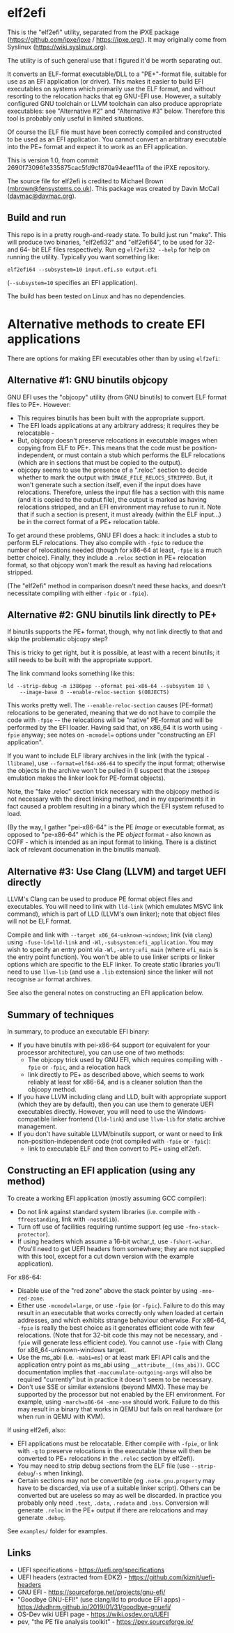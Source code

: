 # elf2efi

This is the "elf2efi" utility, separated from the iPXE package
(https://github.com/ipxe/ipxe / https://ipxe.org/). It may originally
come from Syslinux (https://wiki.syslinux.org).

The utility is of such general use that I figured it'd be worth separating out.

It converts an ELF-format executable/DLL to a "PE+"-format file, suitable for
use as an EFI application (or driver). This makes it easier to build EFI
executables on systems which primarily use the ELF format, and without
resorting to the relocation hacks that eg GNU-EFI use. However, a suitably
configured GNU toolchain or LLVM toolchain can also produce appropriate
executables: see "Alternative #2" and "Alternative #3" below. Therefore this
tool is probably only useful in limited situations.

Of course the ELF file must have been correctly compiled and constructed to
be used as an EFI application. You cannot convert an arbitrary executable
into the PE+ format and expect it to work as an EFI application.

This is version 1.0, from commit 2690f730961e335875cac5fd9cf870a94eaef11a
of the iPXE repository.

The source file for elf2efi is credited to Michael Brown
(mbrown@fensystems.co.uk). This package was created by Davin McCall
(davmac@davmac.org).

## Build and run

This repo is in a pretty rough-and-ready state. To build just run "make".
This will produce two binaries, "elf2efi32" and "elf2efi64", to be used for
32- and 64- bit ELF files respectively. Run eg `elf2efi32 --help` for help
on running the utility. Typically you want something like:

```
elf2efi64 --subsystem=10 input.efi.so output.efi
```

(`--subsystem=10` specifies an EFI application).

The build has been tested on Linux and has no dependencies. 

# Alternative methods to create EFI applications

There are options for making EFI executables other than by using `elf2efi`:

## Alternative #1: GNU binutils objcopy

GNU EFI uses the "objcopy" utility (from GNU binutils) to convert ELF format
files to PE+. However:

 * This requires binutils has been built with the appropriate support.
 * The EFI loads applications at any arbitrary address; it requires they be
   relocatable -
 * But, objcopy doesn't preserve relocations in executable images when copying
   from ELF to PE+. This means that the code must be position-independent,
   or must contain a stub which performs the ELF relocations (which are in
   sections that must be copied to the output).
 * objcopy seems to use the presence of a ".reloc" section to decide whether
   to mark the output with `IMAGE_FILE_RELOCS_STRIPPED`. But, it won't
   generate such a section itself, even if the input does have relocations.
   Therefore, unless the input file has a section with this name (and it is
   copied to the output file), the output is marked as having relocations
   stripped, and an EFI environment may refuse to run it. Note that if such
   a section is present, it must already (within the ELF input...) be in the
   correct format of a PE+ relocation table.

To get around these problems, GNU EFI does a hack: it includes a stub to
perform ELF relocations. They also compile with `-fpic` to reduce the number
of relocations needed (though for x86-64 at least, `-fpie` is a much better
choice). Finally, they include a `.reloc` section in PE+ relocation format, so
that objcopy won't mark the result as having had relocations stripped.

(The "elf2efi" method in comparison doesn't need these hacks, and doesn't
necessitate compiling with either `-fpic` or `-fpie`).

## Alternative #2: GNU binutils link directly to PE+

If binutils supports the PE+ format, though, why not link directly to that
and skip the problematic objcopy step?

This is tricky to get right, but it is possible, at least with a recent
binutils; it still needs to be built with the appropriate support.

The link command looks something like this:

```
ld --strip-debug -m i386pep --oformat pei-x86-64 --subsystem 10 \
    --image-base 0 --enable-reloc-section $(OBJECTS)
```

This works pretty well. The `--enable-reloc-section` causes (PE-format)
relocations to be generated, meaning that we do not have to compile the code
with `-fpie` -- the relocations will be "native" PE-format and will be
performed by the EFI loader. Having said that, on x86_64 it is worth using
`-fpie` anyway; see notes on `-mcmodel=` options under "constructing an EFI
application".

If you want to include ELF library archives in the link (with the typical
`-llibname`), use `--format=elf64-x86-64` to specify the input format;
otherwise the objects in the archive won't be pulled in (I suspect that
the `i386pep` emulation makes the linker look for PE-format objects).

Note, the "fake .reloc" section trick necessary with the objcopy method is
not necessary with the direct linking method, and in my experiments it in
fact caused a problem resulting in a binary which the EFI system refused to
load.

(By the way, I gather "pei-x86-64" is the PE *Image* or executable format, as
opposed to "pe-x86-64" which is the PE *object* format - also known as COFF -
which is intended as an input format to linking. There is a distinct lack of
relevant documenation in the binutils manual).

## Alternative #3: Use Clang (LLVM) and target UEFI directly

LLVM's Clang can be used to produce PE format object files and executables.
You will need to link with `lld-link` (which emulates MSVC link command),
which is part of LLD (LLVM's own linker); note that object files will not be
ELF format.

Compile and link with `--target x86_64-unknown-windows`; link (via `clang`)
using `-fuse-ld=lld-link` and `-Wl,-subsystem:efi_application`. You may wish
to specify an entry point via `-Wl,-entry:efi_main` (where `efi_main` is the
entry point function). You won't be able to use linker scripts or linker
options which are specific to the ELF linker. To create static libraries
you'll need to use `llvm-lib` (and use a `.lib` extension) since the linker
will not recognise `ar` format archives.

See also the general notes on constructing an EFI application below.

## Summary of techniques

In summary, to produce an executable EFI binary:
 * If you have binutils with pei-x86-64 support (or equivalent for your
   processor architecture), you can use one of two methods:
   * The objcopy trick used by GNU EFI, which requires compiling with `-fpie`
     or `-fpic`, and a relocation hack
   * link directly to PE+ as described above, which seems to work reliably
     at least for x86-64, and is a cleaner solution than the objcopy method.
 * If you have LLVM including clang and LLD, built with appropriate support
   (which they are by default), then you can use them to generate UEFI
   executables directly. However, you will need to use the
   Windows-compatible linker frontend (`lld-link`) and use `llvm-lib` for
   static archive management.
 * If you don't have suitable LLVM/binutils support, or want or need to link
   non-position-independent code (not compiled with `-fpie` or `-fpic`):
   * link to executable ELF and then convert to PE+ using elf2efi.

## Constructing an EFI application (using any method)

To create a working EFI application (mostly assuming GCC compiler):

 * Do not link against standard system libraries (i.e. compile with
   `-ffreestanding`, link with `-nostdlib`).
 * Turn off use of facilities requiring runtime support (eg use
   `-fno-stack-protector`).
 * If using headers which assume a 16-bit wchar_t, use `-fshort-wchar`.
   (You'll need to get UEFI headers from somewhere; they are not supplied
   with this tool, except for a cut down version with the example
   application).

For x86-64:

 * Disable use of the "red zone" above the stack pointer by using
   `-mno-red-zone`.
 * Either use `-mcmodel=large`, or use `-fpie` (or `-fpic`). Failure to do
   this may result in an executable that works correctly only when loaded at
   certain addresses, and which exhibits strange behaviour otherwise. For
   x86-64, `-fpie` is really the best choice as it generates efficient code
   with few relocations. (Note that for 32-bit code this may not be
   necessary, and `-fpie` will generate less efficient code). You cannot use
   `-fpie` with Clang for x86_64-unknown-windows target.
 * Use the ms_abi (i.e. `-mabi=ms`) or at least mark EFI API calls and the
   application entry point as ms_abi using `__attribute__((ms_abi))`. GCC
   documentation implies that `-maccumulate-outgoing-args` will also be
   required "currently" but in practice it doesn't seem to be necessary.
 * Don't use SSE or similar extensions (beyond MMX). These may be supported
   by the processor but not enabled by the EFI environment. For example, using
   `-march=x86-64 -mno-sse` should work. Failure to do this may result in a
   binary that works in QEMU but fails on real hardware (or when run in QEMU
   with KVM).

If using elf2efi, also:

 * EFI applications must be relocatable. Either compile with `-fpie`, or
   link with `-q` to preserve relocations in the executable (these will then
   be converted to PE+ relocations in the `.reloc` section by elf2efi).
 * You may need to strip debug sections from the ELF file (use
   `--strip-debug`/`-s` when linking).
 * Certain sections may not be convertible (eg `.note.gnu.property` may have
   to be discarded, via use of a suitable linker script). Others can be
   converted but are useless so may as well be discarded. In practice you
   probably only need `.text`, `.data`, `.rodata` and `.bss`. Conversion will
   generate `.reloc` in the PE+ output if there are relocations and may
   generate `.debug`.

See `examples/` folder for examples.

## Links

 * UEFI specifications - https://uefi.org/specifications
 * UEFI headers (extracted from EDK2) - https://github.com/kiznit/uefi-headers
 * GNU EFI - https://sourceforge.net/projects/gnu-efi/
 * "Goodbye GNU-EFI!" (use clang/lld to produce EFI apps) - https://dvdhrm.github.io/2019/01/31/goodbye-gnuefi/
 * OS-Dev wiki UEFI page - https://wiki.osdev.org/UEFI
 * pev, "the PE file analysis toolkit" - https://pev.sourceforge.io/
